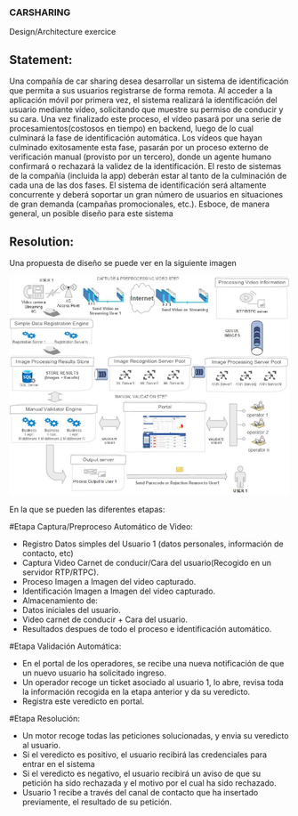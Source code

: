 ### CARSHARING

Design/Architecture exercice

## Statement:

Una compañía de car sharing desea desarrollar un sistema de identificación que permita a sus 
usuarios registrarse de forma remota. Al acceder a la aplicación móvil por primera vez, el sistema realizará 
la identificación del usuario mediante vídeo, solicitando que muestre su permiso de conducir y su cara. Una 
vez finalizado este proceso, el vídeo pasará por una serie de procesamientos(costosos en tiempo) en backend, 
luego de lo cual culminará la fase de identificación automática. Los vídeos que hayan culminado exitosamente 
esta fase, pasarán por un proceso externo de verificación manual (provisto por un tercero), donde un agente
humano confirmará o rechazará la validez de la identificación. El resto de sistemas de la compañía (incluida 
la app) deberán estar al tanto de la culminación de cada una de las dos fases. El sistema de identificación será
altamente concurrente y deberá soportar un gran número de usuarios en situaciones de gran demanda
(campañas promocionales, etc.).
Esboce, de manera general, un posible diseño para este sistema

## Resolution:

Una propuesta de diseño se puede ver en la siguiente imagen

![alt text](https://github.com/jeag2002/ElectronicID/blob/master/CarSharing/CarSharing.jpg?raw=true)

En la que se pueden las diferentes etapas:

#Etapa Captura/Preproceso Automático de Video:

* Registro Datos simples del Usuario 1 (datos personales, información de contacto, etc)
* Captura Video Carnet de conducir/Cara del usuario(Recogido en un servidor RTP/RTPC).
* Proceso Imagen a Imagen del video capturado.
* Identificación Imagen a Imagen del video capturado.
* Almacenamiento de: 
 * Datos iniciales del usuario.
 * Video carnet de conducir + Cara del usuario.
 * Resultados despues de todo el proceso e identificación automático. 

#Etapa Validación Automática:

* En el portal de los operadores, se recibe una nueva notificación de que un nuevo usuario ha solicitado ingreso.
* Un operador recoge un ticket asociado al usuario 1, lo abre, revisa toda la información recogida en la etapa anterior y da su veredicto.
* Registra este veredicto en portal.

#Etapa Resolución:

* Un motor recoge todas las peticiones solucionadas, y envia su veredicto al usuario.
 * Si el veredicto es positivo, el usuario recibirá las credenciales para entrar en el sistema
 * Si el veredicto es negativo, el usuario recibirá un aviso de que su petición ha sido rechazada y el motivo por el cual ha sido rechazado.
* Usuario 1 recibe a través del canal de contacto que ha insertado previamente, el resultado de su petición. 